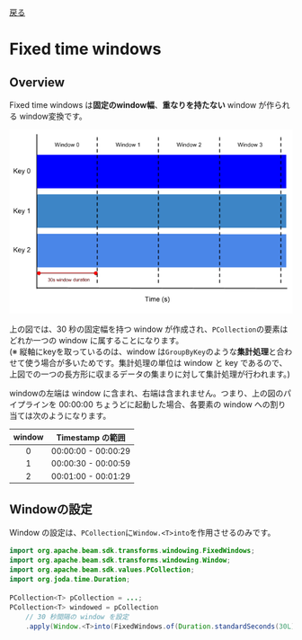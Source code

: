 [戻る](../built-in.md)

# Fixed time windows
## Overview
Fixed time windows は**固定のwindow幅**、**重なりを持たない** window が作られる window変換です。

<img src="./figs/fixed-time-windows.png" width=600>


上の図では、30 秒の固定幅を持つ window が作成され、`PCollection`の要素はどれか一つの window に属することになります。  
(※ 縦軸にkeyを取っているのは、window は`GroupByKey`のような**集計処理**と合わせて使う場合が多いためです。集計処理の単位は window と key であるので、上図での一つの長方形に収まるデータの集まりに対して集計処理が行われます。)

windowの左端は window に含まれ、右端は含まれません。つまり、上の図のパイプラインを 00:00:00 ちょうどに起動した場合、各要素の window への割り当ては次のようになります。

|window|Timestamp の範囲    |
|:----:|:-----------------:|
|0     |00:00:00 - 00:00:29|
|1     |00:00:30 - 00:00:59|
|2     |00:01:00 - 00:01:29|

## Windowの設定
Window の設定は、`PCollection`に`Window.<T>into`を作用させるのみです。

```java
import org.apache.beam.sdk.transforms.windowing.FixedWindows;
import org.apache.beam.sdk.transforms.windowing.Window;
import org.apache.beam.sdk.values.PCollection;
import org.joda.time.Duration;

PCollection<T> pCollection = ...;
PCollection<T> windowed = pCollection
    // 30 秒間隔の window を設定
    .apply(Window.<T>into(FixedWindows.of(Duration.standardSeconds(30L))));
```